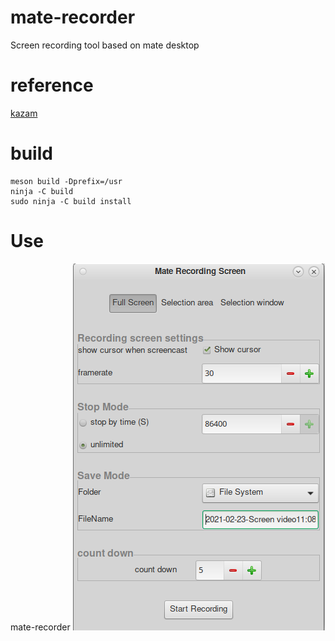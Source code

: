 # mate-recorder
Screen recording tool based on mate desktop
# reference

[kazam](https://github.com/hzbd/kazam)

# build

```
meson build -Dprefix=/usr
ninja -C build
sudo ninja -C build install
```

# Use

mate-recorder
![Interface:](https://github.com/zhuyaliang/images/blob/master/mate-recorder-001.png)
